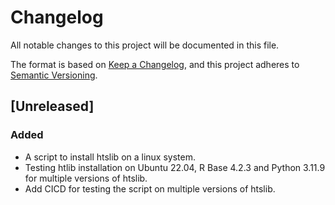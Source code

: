# Changelog
All notable changes to this project will be documented in this file.

The format is based on [Keep a Changelog](https://keepachangelog.com/en/1.0.0/),
and this project adheres to [Semantic Versioning](https://semver.org/spec/v2.0.0.html).


## [Unreleased]
### Added
- A script to install htslib on a linux system.
- Testing htlib installation on Ubuntu 22.04, R Base 4.2.3 and Python 3.11.9 for multiple versions of htslib.
- Add CICD for testing the script on multiple versions of htslib.